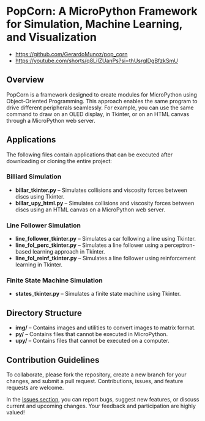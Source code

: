 # PopCorn: A MicroPython Framework for Simulation, Machine Learning, and Visualization
* https://github.com/GerardoMunoz/pop_corn
* https://youtube.com/shorts/q8LiIZUanPs?si=thUsrglDgBfzkSmU

## Overview
PopCorn is a framework designed to create modules for MicroPython using Object-Oriented Programming. This approach enables the same program to drive different peripherals seamlessly. For example, you can use the same command to draw on an OLED display, in Tkinter, or on an HTML canvas through a MicroPython web server.

## Applications
The following files contain applications that can be executed after downloading or cloning the entire project:

### Billiard Simulation
- **billar_tkinter.py** – Simulates collisions and viscosity forces between discs using Tkinter.
- **billar_upy_html.py** – Simulates collisions and viscosity forces between discs using an HTML canvas on a MicroPython web server.

### Line Follower Simulation
- **line_follower_tkinter.py** – Simulates a car following a line using Tkinter.
- **line_fol_perc_tkinter.py** – Simulates a line follower using a perceptron-based learning approach in Tkinter.
- **line_fol_reinf_tkinter.py** – Simulates a line follower using reinforcement learning in Tkinter.

### Finite State Machine Simulation
- **states_tkinter.py** – Simulates a finite state machine using Tkinter.

## Directory Structure
- **img/** – Contains images and utilities to convert images to matrix format.
- **py/** – Contains files that cannot be executed in MicroPython.
- **upy/** – Contains files that cannot be executed on a computer.

## Contribution Guidelines
To collaborate, please fork the repository, create a new branch for your changes, and submit a pull request. Contributions, issues, and feature requests are welcome.

In the [Issues section](https://github.com/GerardoMunoz/pop_corn/issues), you can report bugs, suggest new features, or discuss current and upcoming changes. Your feedback and participation are highly valued!



